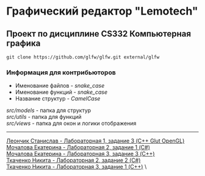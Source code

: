 # Графический редактор "Lemotech"
Проект по дисциплине CS332 Компьютерная графика
---
```
git clone https://github.com/glfw/glfw.git external/glfw
```

### Информация для контрибьюторов
* Именование файлов - *snake_case*
* Именование функций - *snake_case*
* Название структур - *CamelCase*

*src/models* - папка для структур \
*src/utils* - папка для функций \
*src/views* - папка для окон и логики отображения

---
[Леончик Станислав - Лабораторная 1, задание 3 (C++ Glut OpenGL)](https://github.com/stanislavleonchik/computer-graphics/tree/main/no_include_labs/lab1-task3-leonchik) \
[Мочалова Екатерина - Лабораторная 2, задание 1 (C#)](https://github.com/stanislavleonchik/computer-graphics/tree/main/no_include_labs/lab2-task1-mochalova) \
[Мочалова Екатерина - Лабораторная 3, задание 3 (C++)](https://github.com/stanislavleonchik/computer-graphics/tree/main/no_include_labs/lab3-task3-mochalova) \
[Ткаченко Никита - Лабораторная 2, задание 2 (C#)](https://github.com/stanislavleonchik/computer-graphics/tree/main/no_include_labs/lab2-task2-tkachenko) \
[Ткаченко Никита - Лабораторная 3, задание 1 (C++)](https://github.com/stanislavleonchik/computer-graphics/tree/main/no_include_labs/lab3-task1-tkachenko) \
